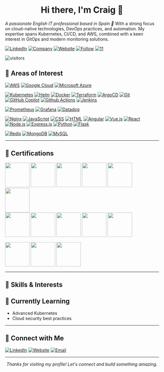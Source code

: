<h1 align="center">Hi there, I'm Craig 👋</h1>

*A passionate English IT professional based in Spain 🚀*
With a strong focus on cloud-native technologies, DevOps practices, and automation. My expertise spans Kubernetes, CI/CD, and AWS, combined with a keen interest in GitOps and modern monitoring solutions.

[![LinkedIn](https://img.shields.io/badge/LINKEDIN-0077B5?style=for-the-badge&logo=linkedin&logoColor=white)](https://www.linkedin.com/in/craig-rodgett/)
[![Company](https://img.shields.io/badge/COMPANY-343434?style=for-the-badge)](https://craigrodgett.com)
[![Website](https://img.shields.io/badge/RODGETT%20CLOUD-4CAF50?style=for-the-badge)](https://craigrodgett.com)
[![Follow](https://img.shields.io/badge/FOLLOW-343434?style=for-the-badge&logo=github)](https://github.com/kraik)
[![11](https://img.shields.io/badge/11-4CAF50?style=for-the-badge)](https://github.com/kraik)

![visitors](https://visitor-badge.laobi.icu/badge?page_id=kraik.kraik)



## 🧭 Areas of Interest

<!-- Cloud Providers -->
[![AWS](https://img.shields.io/badge/AWS-232F3E?style=for-the-badge&logo=amazonaws&logoColor=white)](#)
[![Google Cloud](https://img.shields.io/badge/Google%20Cloud-4285F4?style=for-the-badge&logo=googlecloud&logoColor=white)](#)
[![Microsoft Azure](https://img.shields.io/badge/Microsoft%20Azure-0078D4?style=for-the-badge&logo=microsoftazure&logoColor=white)](#)

<!-- DevOps & Tools -->
[![Kubernetes](https://img.shields.io/badge/Kubernetes-326CE5?style=for-the-badge&logo=kubernetes&logoColor=white)](#)
[![Helm](https://img.shields.io/badge/Helm-0F1689?style=for-the-badge&logo=helm&logoColor=white)](#)
[![Docker](https://img.shields.io/badge/Docker-2496ED?style=for-the-badge&logo=docker&logoColor=white)](#)
[![Terraform](https://img.shields.io/badge/Terraform-7B42BC?style=for-the-badge&logo=terraform&logoColor=white)](#)
[![ArgoCD](https://img.shields.io/badge/ArgoCD-F16061?style=for-the-badge&logo=argo&logoColor=white)](#)
[![Git](https://img.shields.io/badge/Git-F05032?style=for-the-badge&logo=git&logoColor=white)](#)
[![GitHub Copilot](https://img.shields.io/badge/GITHUB%20COPILOT-7B42BC?style=for-the-badge&logo=githubcopilot&logoColor=white)](#)
[![Github Actions](https://img.shields.io/badge/Github%20Actions-2088FF?style=for-the-badge&logo=githubactions&logoColor=white)](#)
[![Jenkins](https://img.shields.io/badge/Jenkins-D24939?style=for-the-badge&logo=jenkins&logoColor=white)](#)

<!-- Monitoring -->
[![Prometheus](https://img.shields.io/badge/Prometheus-E6522C?style=for-the-badge&logo=prometheus&logoColor=white)](#)
[![Grafana](https://img.shields.io/badge/Grafana-F46800?style=for-the-badge&logo=grafana&logoColor=white)](#)
[![Datadog](https://img.shields.io/badge/DATADOG-6324C6?style=for-the-badge&logo=datadog&logoColor=white)](#)

<!-- Web & Languages -->
[![Nginx](https://img.shields.io/badge/Nginx-009639?style=for-the-badge&logo=nginx&logoColor=white)](#)
[![JavaScript](https://img.shields.io/badge/JavaScript-F7DF1E?style=for-the-badge&logo=javascript&logoColor=black)](#)
[![CSS](https://img.shields.io/badge/CSS-1572B6?style=for-the-badge&logo=css3&logoColor=white)](#)
[![HTML](https://img.shields.io/badge/HTML-E34F26?style=for-the-badge&logo=html5&logoColor=white)](#)
[![Angular](https://img.shields.io/badge/Angular-DD0031?style=for-the-badge&logo=angular&logoColor=white)](#)
[![Vue.js](https://img.shields.io/badge/Vue.js-4FC08D?style=for-the-badge&logo=vue.js&logoColor=white)](#)
[![React](https://img.shields.io/badge/React-20232A?style=for-the-badge&logo=react&logoColor=61DAFB)](#)
[![Node.js](https://img.shields.io/badge/Node.js-339933?style=for-the-badge&logo=nodedotjs&logoColor=white)](#)
[![Express.js](https://img.shields.io/badge/Express.js-404D59?style=for-the-badge)](#)
[![Python](https://img.shields.io/badge/Python-3776AB?style=for-the-badge&logo=python&logoColor=white)](#)
[![Flask](https://img.shields.io/badge/Flask-000000?style=for-the-badge&logo=flask&logoColor=white)](#)

<!-- Databases -->
[![Redis](https://img.shields.io/badge/Redis-DC382D?style=for-the-badge&logo=redis&logoColor=white)](#)
[![MongoDB](https://img.shields.io/badge/MongoDB-47A248?style=for-the-badge&logo=mongodb&logoColor=white)](#)
[![MySQL](https://img.shields.io/badge/MySQL-4479A1?style=for-the-badge&logo=mysql&logoColor=white)](#)

---

## 🏅 Certifications

<!-- DevOps & CI/CD -->
<img src="https://raw.githubusercontent.com/cncf/artwork/main/projects/kubernetes/kubestronaut/kubestronaut-color.png" height="80"> <img src="https://raw.githubusercontent.com/cncf/artwork/main/projects/kubernetes/cloud-native-associate/cloud-native-associate-color.png" height="80"> <img src="https://raw.githubusercontent.com/cncf/artwork/main/projects/kubernetes/certified-k8s-application-developer/certified-kubernetes-application-developer-color.png" height="80"> <img src="https://raw.githubusercontent.com/cncf/artwork/main/projects/kubernetes/certified-k8s-administrator/certified-kubernetes-administrator-color.png" height="80"> <img src="https://raw.githubusercontent.com/cncf/artwork/main/projects/kubernetes/certified-k8s-security-specialist/certified-kubernetes-security-specialist-color.png" height="80">
<br>
<img src="https://raw.githubusercontent.com/cncf/artwork/main/projects/kubernetes/cloud-native-security-associate/cloud-native-security-associate-color.png" height="80">
<br>
<img src="https://github.com/akuity/brand-assets/raw/main/certifications/akuity-argo-cd-fundamentals.png" height="80"> <img src="https://github.com/codefresh-io/certifications/raw/main/gitops-fundamentals.png" height="80"> <img src="https://github.com/codefresh-io/certifications/raw/main/gitops-at-scale.png" height="80"> <img src="https://github.com/codefresh-io/certifications/raw/main/gitops-enterprise.png" height="80"> <img src="https://github.com/argoproj/argo-cd/raw/master/docs/assets/certified-argo-project-associate.png" height="80">

<!-- Cloud Platforms -->
<img src="https://d1.awsstatic.com/training-and-certification/Certification%20Badges/AWS-Certified-Cloud-Practitioner_badge.8b469d2b7b8d8e1d8c7a0c4a8c7a0c4a8c7a0c4a8c7a0c4a.png" height="80"> <img src="https://cloud.google.com/images/certifications/cloud-engineer-certificate.png" height="80"> <img src="https://learn.microsoft.com/media/learn/certification/badges/microsoft-certified-azure-fundamentals.svg" height="80">

---

## 🚀 Skills & Interests



## 🌱 Currently Learning
- Advanced Kubernetes
- Cloud security best practices

---

## 🔗 Connect with Me

[![LinkedIn](https://img.shields.io/badge/LinkedIn-0077B5?style=flat-square&logo=linkedin&logoColor=white)](https://www.linkedin.com/in/craig-rodgett/)
[![Website](https://img.shields.io/badge/Website-343434?style=flat-square&logo=google-chrome&logoColor=white)](https://craigrodgett.com)
[![Email](https://img.shields.io/badge/Email-D14836?style=flat-square&logo=gmail&logoColor=white)](mailto:craig@rodgett.com)

---

<p align="center"><i>Thanks for visiting my profile! Let's connect and build something amazing.</i></p>